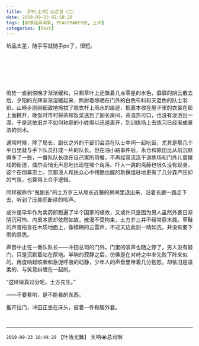 ```yaml
---
title: 【PM|土冲】山之音（二）
date: 2019-09-23 02:58:28
tags: [新撰组异闻录, PEACEMAKER铁, 土冲]
categories: [Text]
---
```


<p>坑品太差，随手写就随手po了，很短。</p> 
<p><br /></p> 
<p><br /></p> 
<p><br /></p> 
<p>雨势一直到傍晚才渐渐缓和，只剩草叶上还飘着几点零星的水色，靡靡的阴云散去后，夕阳的光辉渐渐温暖起来，照射着晾晒在门外的白色布料和天蓝色的队士羽织。山崎步刚刚细致地擦拭了晾衣杆上雨水的痕迹，把原本收在屋子里的衣裳在那上面摊开，晚饭时市村将茶和饭菜送到了副长房间，茶温热可口，也没有泼洒出一滴，于是这依旧并不如何称职的小姓得以迅速离开，到训练场上去练习已经渐成章法的剑术。</p> 
<p>通常时候，除了局长、副长之外的干部们会混在队士中间一起吃饭，尤其是那几个平日里就与手下队员打成一片的队长。但在油小路事件后，永仓和原田比从前沉默得多了一些，一番队队长改在自己寓所用餐，不再经常流连于训练场和门外儿童嬉戏的街道，偶尔会悄无声息地出现在哪个角落、吓人一跳的斋藤也很久没有现身。这个在倒幕志士、京都浪人和民众心中残酷血腥的新撰组驻地更有了几分森严压抑的气氛，也算得上合乎逻辑。</p> 
<p>同样被称作“鬼副长”的土方岁三从局长近藤的房间里退出来，沿着长廊一路走下去，听到了压抑而断续的咳声。</p> 
<p>或许是早年作为卖药郎跑遍了半个国家的缘故，又或许只是因为男人虽然外表日渐阴沉可怖、内里本质却依然如故，散漫不受拘束，土方岁三并不经常穿木屐。草鞋的声音拖沓在木质地面上，像模糊的云雷声，不过天边此刻一晴如洗，并没有要下雨的意思。</p> 
<p>声音中止在一番队队长——冲田总司的门外，门里的咳声也随之停了，男人没有敲门，只是沉默着站在原地。半晌的寂静之后，仿佛是在对峙之中率先败下阵来似的，再度响起咳嗽和急促呼吸的动静，少年人的声音里带着几分抱怨，却依旧是温柔的、与笑意纠缠在一起的。</p> 
<p>“这样做真过分呢，土方先生。”</p> 
<p>——不要看哟，是不能看的东西。</p> 
<p>推开拉门，冲田正坐在床头，披着一件和服外套。</p> 
<p><br /></p>

<!-- more -->

---

`2019-09-23 16:44:29` 【叶落尤舞】 天呐😭总司啊
